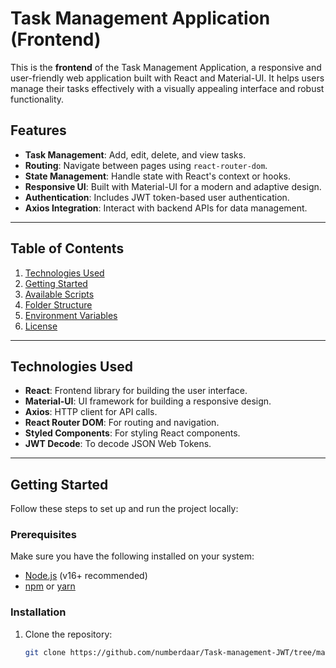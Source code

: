 # Task Management Application (Frontend)

This is the **frontend** of the Task Management Application, a responsive and user-friendly web application built with React and Material-UI. It helps users manage their tasks effectively with a visually appealing interface and robust functionality.

## Features

- **Task Management**: Add, edit, delete, and view tasks.
- **Routing**: Navigate between pages using `react-router-dom`.
- **State Management**: Handle state with React's context or hooks.
- **Responsive UI**: Built with Material-UI for a modern and adaptive design.
- **Authentication**: Includes JWT token-based user authentication.
- **Axios Integration**: Interact with backend APIs for data management.

---

## Table of Contents

1. [Technologies Used](#technologies-used)
2. [Getting Started](#getting-started)
3. [Available Scripts](#available-scripts)
4. [Folder Structure](#folder-structure)
5. [Environment Variables](#environment-variables)
6. [License](#license)

---

## Technologies Used

- **React**: Frontend library for building the user interface.
- **Material-UI**: UI framework for building a responsive design.
- **Axios**: HTTP client for API calls.
- **React Router DOM**: For routing and navigation.
- **Styled Components**: For styling React components.
- **JWT Decode**: To decode JSON Web Tokens.

---

## Getting Started

Follow these steps to set up and run the project locally:

### Prerequisites

Make sure you have the following installed on your system:

- [Node.js](https://nodejs.org/) (v16+ recommended)
- [npm](https://www.npmjs.com/) or [yarn](https://yarnpkg.com/)

### Installation

1. Clone the repository:

   ```bash
   git clone https://github.com/numberdaar/Task-management-JWT/tree/main/frontend
